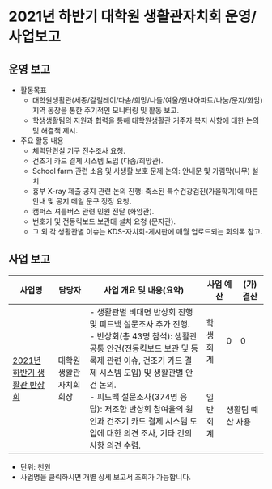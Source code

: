 2021년 하반기 대학원 생활관자치회 운영/사업보고
===

## 운영 보고
- 활동목표
  - 대학원생활관(세종/갈릴레이/다솜/희망/나들/여울/원내아파트/나눔/문지/화암) 지역 동장을 통한 주기적인 모니터링 및 활동 보고.
  - 학생생활팀의 지원과 협력을 통해 대학원생활관 거주자 복지 사항에 대한 논의 및 해결책 제시.
- 주요 활동 내용
  - 체력단련실 기구 전수조사 요청.
  - 건조기 카드 결제 시스템 도입 (다솜/희망관).
  - School farm 관련 소음 및 사생활 보호 문제 논의: 안내문 및 가림막(나무) 설치.
  - 흉부 X-ray 제출 공지 관련 논의 진행: 축소된 특수건강검진(가을학기)에 따른 안내 및 공지 메일 문구 정정 요청.
  - 캠퍼스 셔틀버스 관련 민원 전달 (화암관).
  - 번호키 및 전동킥보드 보관대 설치 요청 (문지관).
  - 그 외 각 생활관별 이슈는 KDS-자치회-게시판에 매월 업로드되는 회의록 참고.

## 사업 보고
<table>
<thead>
  <tr>
    <th>사업명</th>
    <th>담당자</th>
    <th>사업 개요 및 내용(요약)</th>
    <th colspan="2">사업 예산</th>
    <th>(가)결산</th>
  </tr>
</thead>
<tbody>
  <tr>
    <td rowspan="2"><a href="2021년-하반기-대학원-총학생회-자치단체-사업보고서/대학원-생활관자치회-2021년-하반기-생활관-반상회-사업보고서.md"> 2021년 하반기 생활관 반상회</a></td>
    <td rowspan="2">대학원 생활관자치회 회장</td>
    <td rowspan="2">- 생활관별 비대면 반상회 진행 및 피드백 설문조사 추가 진행.<br>- 반상회(총 43명 참석): 생활관 공통 안건(전동킥보드 보관 및 등록제 관련 이슈, 건조기 카드 결제 시스템 도입) 및 생활관별 안건 논의.<br>- 피드백 설문조사(374명 응답): 저조한 반상회 참여율의 원인과 건조기 카드 결제 시스템 도입에 대한 의견 조사, 기타 건의사항 의견 수렴.</td>
    <td>학생회계</td>
    <td> 0 </td>
    <td> 0 </td>
  </tr>
  
  <tr>
    <td>일반회계</td>
    <td colspan="3">생활팀 예산 사용</td>
  </tr>
 
</tbody>
</table>
  
- 단위: 천원
- 사업명을 클릭하시면 개별 상세 보고서 조회가 가능합니다.



